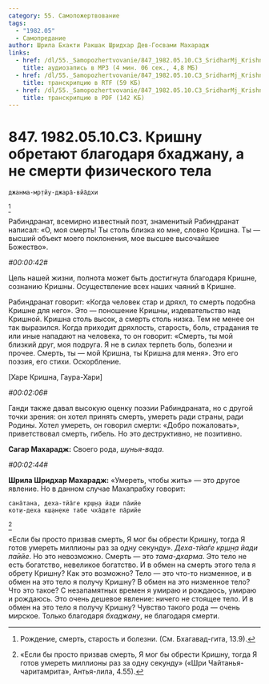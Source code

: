 ```yaml
---
category: 55. Самопожертвование
tags:
  - "1982.05"
  - Самопредание
author: Шрила Бхакти Ракшак Шридхар Дев-Госвами Махарадж
links:
  - href: /dl/55._Samopozhertvovanie/847_1982.05.10.C3_SridharMj_Krishnu_obretajut_blagodarja_bhadzhanu_a_ne_smerti_fizicheskogo_tela.mp3
    title: аудиозапись в MP3 (4 мин. 06 сек., 4,8 МБ)
  - href: /dl/55._Samopozhertvovanie/847_1982.05.10.C3_SridharMj_Krishnu_obretajut_blagodarja_bhadzhanu_a_ne_smerti_fizicheskogo_tela.rtf
    title: транскрипцию в RTF (59 КБ)
  - href: /dl/55._Samopozhertvovanie/847_1982.05.10.C3_SridharMj_Krishnu_obretajut_blagodarja_bhadzhanu_a_ne_smerti_fizicheskogo_tela.pdf
    title: транскрипцию в PDF (142 КБ)
---
```


# 847. 1982.05.10.C3. Кришну обретают благодаря бхаджану, а не смерти физического тела

    джанма-мр̣тйу-джара̄-вйа̄дхи
[^_ftn1]

Рабиндранат, всемирно известный поэт, знаменитый Рабиндранат написал: «О, моя смерть! Ты столь близка ко мне, словно Кришна. Ты — высший объект моего поклонения, мое высшее высочайшее Божество».

*#00:00:42#*

Цель нашей жизни, полнота может быть достигнута благодаря Кришне, сознанию Кришны. Осуществление всех наших чаяний в Кришне.

Рабиндранат говорит: «Когда человек стар и дряхл, то смерть подобна Кришне для него». Это — поношение Кришны, издевательство над Кришной. Кришна столь высок, а смерть столь низка. Тем не менее он так выразился. Когда приходит дряхлость, старость, боль, страдания те или иные нападают на человека, то он говорит: «Смерть, ты мой близкий друг, моя подруга. Я не в силах терпеть боль, болезни и прочее. Смерть, ты — мой Кришна, ты Кришна для меня». Это его поэзия, его стихи. Оскорбление.

[Харе Кришна, Гаура-Хари]

*#00:02:06#*

Ганди также давал высокую оценку поэзии Рабиндраната, но с другой точки зрения: он хотел принять смерть, умереть ради страны, ради Родины. Хотел умереть, он говорил смерти: «Добро пожаловать», приветствовал смерть, гибель. Но это деструктивно, не позитивно.

**Сагар Махарадж:** Своего рода, *шунья-вада*.

*#00:02:44#*

**Шрила Шридхар Махарадж:** «Умереть, чтобы жить» — это другое явление. Но в данном случае Махапрабху говорит:

    сана̄тана, деха-тйа̄ге кр̣ш̣н̣а йади па̄ийе
    кот̣и-деха кш̣ан̣еке табе чха̄д̣ите па̄рийе
[^_ftn2]

«Если бы просто призвав смерть, Я мог бы обрести Кришну, тогда Я готов умереть миллионы раз за одну секунду». *Деха-тйа̄ге кр̣ш̣н̣а йади па̄ийе*. Но это невозможно. Смерть — это *тама-дхарма*. Это тело не есть богатство, невеликое богатство. И в обмен на смерть этого тела я обрету Кришну? Как это возможно? Тело — это что-то низменное, и в обмен на это тело я получу Кришну? В обмен на это низменное тело? Что это такое? С незапамятных времен я умираю и рождаюсь, умираю и рождаюсь. Это очень дешевое явление: ничего не стоящее тело. И в обмен на это тело я получу Кришну? Чувство такого рода — очень мирское. Только благодаря *бхаджану*, не благодаря смерти.



[^_ftn1]: Рождение, смерть, старость и болезни. (См. Бхагавад-гита, 13.9).

[^_ftn2]: «Если бы просто призвав смерть, Я мог бы обрести Кришну, тогда Я готов умереть миллионы раз за одну секунду» («Шри Чайтанья-чаритамрита», Антья-лила, 4.55).

